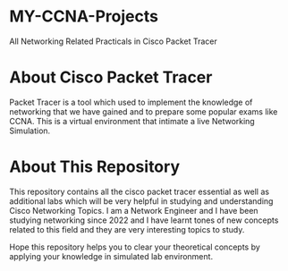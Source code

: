 # MY-CCNA-Projects
All Networking Related Practicals in Cisco Packet Tracer
# About Cisco Packet Tracer
Packet Tracer is a tool which used to implement the knowledge of networking that we have gained and to prepare some popular exams like CCNA. This is a virtual environment that intimate a live Networking Simulation.
# About This Repository
This repository contains all the cisco packet tracer essential as well as additional labs which will be very helpful in studying and understanding Cisco Networking Topics. I am a Network Engineer and I have been studying networking since 2022 and I have learnt tones of new concepts related to this field and they are very interesting topics to study.

Hope this repository helps you to clear your theoretical concepts by applying your knowledge in simulated lab environment.
